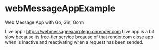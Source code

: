# webMessageAppExample
Web Message App with Go, Gin, Gorm

Live app : https://webmessageexamplego.onrender.com
Live app is a bit slow because its free-tier service because of that render.com close app when is inactive and reactivating when a request has been sended.
